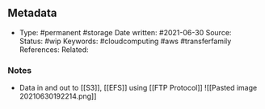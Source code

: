 ## Metadata

-  Type: #permanent #storage
    Date written: #2021-06-30
    Source:  
    Status: #wip
    Keywords:  #cloudcomputing #aws #transferfamily
	References:
	Related:
	
### Notes
- Data in and out to [[S3]], [[EFS]] using [[FTP Protocol]]
![[Pasted image 20210630192214.png]]